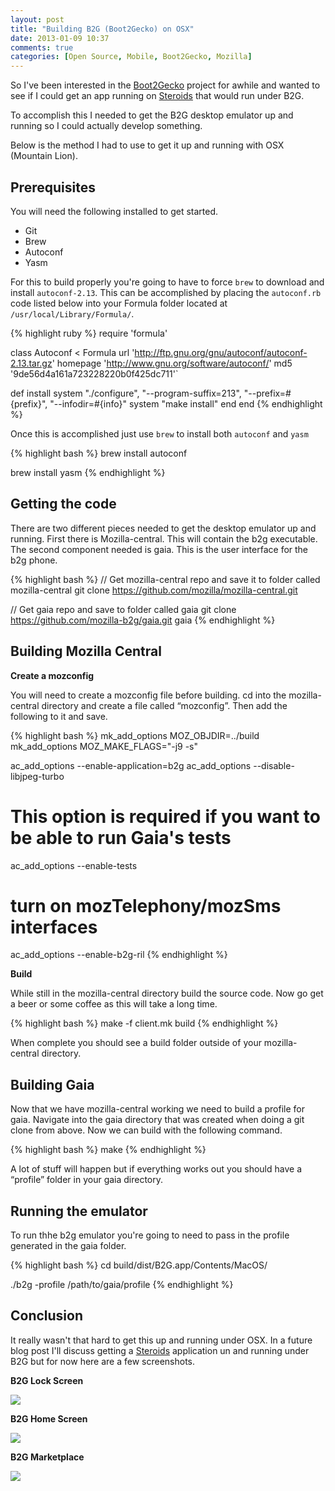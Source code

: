 ```yaml
---
layout: post
title: "Building B2G (Boot2Gecko) on OSX"
date: 2013-01-09 10:37
comments: true
categories: [Open Source, Mobile, Boot2Gecko, Mozilla]
---
```


So I've been interested in the [Boot2Gecko](https://wiki.mozilla.org/B2G) project for awhile and wanted to see if I could get an app running on [Steroids](http://www.appgyver.com/steroids) that would run under B2G.

To accomplish this I needed to get the B2G desktop emulator up and running so I could actually develop something.

Below is the method I had to use to get it up and running with OSX (Mountain Lion).

## Prerequisites

You will need the following installed to get started.

* Git
* Brew
* Autoconf
* Yasm

For this to build properly you're going to have to force `brew` to download and install `autoconf-2.13`. This can be accomplished by placing the `autoconf.rb` code listed below into your Formula folder located at `/usr/local/Library/Formula/`.

{% highlight ruby %}
require 'formula'

class Autoconf < Formula
  url 'http://ftp.gnu.org/gnu/autoconf/autoconf-2.13.tar.gz'
  homepage 'http://www.gnu.org/software/autoconf/'
  md5 '9de56d4a161a723228220b0f425dc711'`

  def install
    system "./configure", "--program-suffix=213",
                          "--prefix=#{prefix}",
                          "--infodir=#{info}"
    system "make install"
  end
end
{% endhighlight %}

Once this is accomplished just use `brew` to install both `autoconf` and `yasm`

{% highlight bash %}
brew install autoconf

brew install yasm
{% endhighlight %}

## Getting the code
There are two different pieces needed to get the desktop emulator up and running. First there is Mozilla-central. This will contain the b2g executable. The second component needed is gaia. This is the user interface for the b2g phone.

{% highlight bash %}
// Get mozilla-central repo and save it to folder called mozilla-central
git clone https://github.com/mozilla/mozilla-central.git

// Get gaia repo and save to folder called gaia
git clone https://github.com/mozilla-b2g/gaia.git gaia
{% endhighlight %}

## Building Mozilla Central
__Create a mozconfig__

You will need to create a mozconfig file before building. cd into the mozilla-central directory and create a file called “mozconfig”. Then add the following to it and save.

{% highlight bash %}
mk_add_options MOZ_OBJDIR=../build
mk_add_options MOZ_MAKE_FLAGS="-j9 -s"

ac_add_options --enable-application=b2g
ac_add_options --disable-libjpeg-turbo

# This option is required if you want to be able to run Gaia's tests
ac_add_options --enable-tests

# turn on mozTelephony/mozSms interfaces
ac_add_options --enable-b2g-ril
{% endhighlight %}

__Build__

While still in the mozilla-central directory build the source code. Now go get a beer or some coffee as this will take a long time.

{% highlight bash %}
make -f client.mk build
{% endhighlight %}

When complete you should see a build folder outside of your mozilla-central directory.

## Building Gaia
Now that we have mozilla-central working we need to build a profile for gaia. Navigate into the gaia directory that was created when doing a git clone from above. Now we can build with the following command.

{% highlight bash %}
make
{% endhighlight %}

A lot of stuff will happen but if everything works out you should have a “profile” folder in your gaia directory.

## Running the emulator
To run thhe b2g emulator you're going to need to pass in the profile generated in the gaia folder.

{% highlight bash %}
cd build/dist/B2G.app/Contents/MacOS/

./b2g -profile /path/to/gaia/profile
{% endhighlight %}

## Conclusion

It really wasn't that hard to get this up and running under OSX. In a future blog post I'll discuss getting a [Steroids](http://www.appgyver.com/steroids) application un and running under B2G but for now here are a few screenshots.

__B2G Lock Screen__

![](/images/blog/b2g-1/b2g_lock_screen.png)

__B2G Home Screen__

![](/images/blog/b2g-1/b2g_home_screen.png)

__B2G Marketplace__

![](/images/blog/b2g-1/b2g_marketplace.png)
